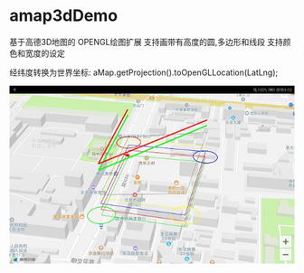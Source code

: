 # amap3dDemo
基于高德3D地图的 OPENGL绘图扩展 
支持画带有高度的圆,多边形和线段 
支持颜色和宽度的设定

经纬度转换为世界坐标:
aMap.getProjection().toOpenGLLocation(LatLng);



![image](https://github.com/luoyuzhao/amap3dDemo/blob/master/Screenshot20190904.jpg?raw=true)
